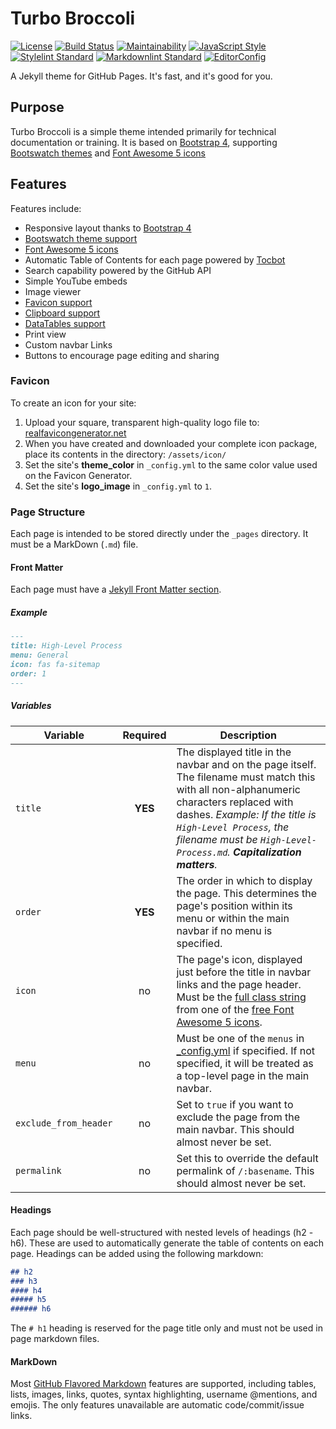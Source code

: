 # Turbo Broccoli

[![License](https://img.shields.io/github/license/aensley/turbo-broccoli)](LICENSE)
[![Build Status](https://travis-ci.com/aensley/turbo-broccoli.svg?branch=master)](https://travis-ci.com/aensley/turbo-broccoli)
[![Maintainability](https://api.codeclimate.com/v1/badges/a0ae0b1e563a50f4fa09/maintainability)](https://codeclimate.com/github/aensley/turbo-broccoli/maintainability)
[![JavaScript Style](https://img.shields.io/badge/JS-standard-brightgreen)](https://standardjs.com)
[![Stylelint Standard](https://img.shields.io/badge/stylelint-standard-brightgreen)](https://github.com/stylelint/stylelint-config-standard)
[![Markdownlint Standard](https://img.shields.io/badge/markdownlint-standard-brightgreen)](https://github.com/markdownlint/markdownlint)
[![EditorConfig](https://img.shields.io/badge/-EditorConfig-blue)](.editorconfig)

A Jekyll theme for GitHub Pages. It's fast, and it's good for you.

## Purpose

Turbo Broccoli is a simple theme intended primarily for technical documentation or training. It is based on [Bootstrap 4](https://getbootstrap.com/), supporting [Bootswatch themes](https://bootswatch.com/) and [Font Awesome 5 icons](https://fontawesome.com/)

## Features

Features include:

* Responsive layout thanks to [Bootstrap 4](https://getbootstrap.com/)
* [Bootswatch theme support](https://bootswatch.com/)
* [Font Awesome 5 icons](https://fontawesome.com/)
* Automatic Table of Contents for each page powered by [Tocbot](https://tscanlin.github.io/tocbot/)
* Search capability powered by the GitHub API
* Simple YouTube embeds
* Image viewer
* [Favicon support](https://realfavicongenerator.net/)
* [Clipboard support](https://clipboardjs.com/)
* [DataTables support](https://datatables.net/)
* Print view
* Custom navbar Links
* Buttons to encourage page editing and sharing

### Favicon

To create an icon for your site:

1. Upload your square, transparent high-quality logo file to: [realfavicongenerator.net](https://realfavicongenerator.net/)
1. When you have created and downloaded your complete icon package, place its contents in the directory: `/assets/icon/`
1. Set the site's **theme_color** in `_config.yml` to the same color value used on the Favicon Generator.
1. Set the site's **logo_image** in `_config.yml` to `1`.

### Page Structure

Each page is intended to be stored directly under the `_pages` directory. It must be a MarkDown (`.md`) file.

#### Front Matter

Each page must have a [Jekyll Front Matter section](https://jekyllrb.com/docs/front-matter/).

##### Example

```MarkDown
---
title: High-Level Process
menu: General
icon: fas fa-sitemap
order: 1
---
```

##### Variables

| Variable | Required | Description |
| --- | :---: | --- |
| `title` | **YES** | The displayed title in the navbar and on the page itself. The filename must match this with all non-alphanumeric characters replaced with dashes. _Example: If the title is `High-Level Process`, the filename must be `High-Level-Process.md`. **Capitalization matters**._ |
| `order` | **YES** | The order in which to display the page. This determines the page's position within its menu or within the main navbar if no menu is specified. |
| `icon` | no | The page's icon, displayed just before the title in navbar links and the page header. Must be the [full class string](https://fontawesome.com/how-to-use/on-the-web/referencing-icons/basic-use) from one of the [free Font Awesome 5 icons](https://fontawesome.com/icons?d=gallery&m=free). |
| `menu` | no | Must be one of the `menus` in [\_config.yml](https://github.com/aensley/turbo-broccoli/blob/master/_config.yml) if specified. If not specified, it will be treated as a top-level page in the main navbar. |
| `exclude_from_header` | no | Set to `true` if you want to exclude the page from the main navbar. This should almost never be set. |
| `permalink` | no | Set this to override the default permalink of `/:basename`. This should almost never be set. |

#### Headings

Each page should be well-structured with nested levels of headings (h2 - h6). These are used to automatically generate the table of contents on each page. Headings can be added using the following markdown:

```MarkDown
## h2
### h3
#### h4
##### h5
###### h6
```

The `# h1` heading is reserved for the page title only and must not be used in page markdown files.

#### MarkDown

Most [GitHub Flavored Markdown](https://guides.github.com/features/mastering-markdown/) features are supported, including tables, lists, images, links, quotes, syntax highlighting, username @mentions, and emojis. The only features unavailable are automatic code/commit/issue links.
